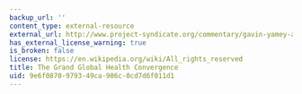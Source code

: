 ```yaml
---
backup_url: ''
content_type: external-resource
external_url: http://www.project-syndicate.org/commentary/gavin-yamey-and-helen-saxenian-predict-massive-payoffs-from-additional-health-investments-in-poor-and-middle-income-countries
has_external_license_warning: true
is_broken: false
license: https://en.wikipedia.org/wiki/All_rights_reserved
title: The Grand Global Health Convergence
uid: 9e6f0870-9793-49ca-906c-0cd7d6f011d1
---
```

